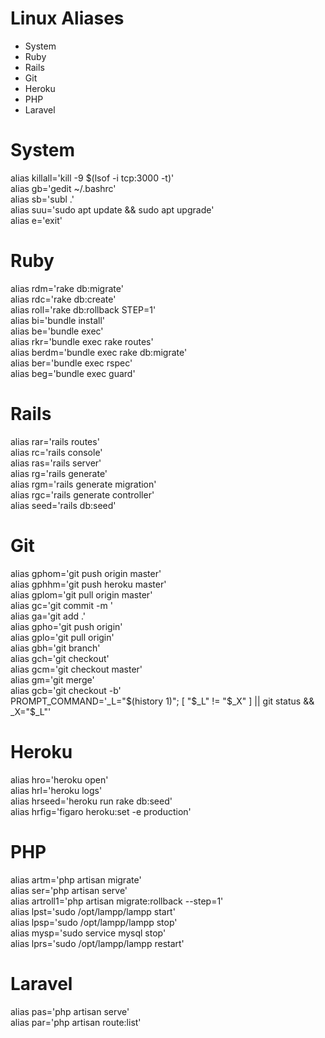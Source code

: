 # Linux Aliases

* System
* Ruby
* Rails
* Git
* Heroku
* PHP
* Laravel

# System
alias killall='kill -9 $(lsof -i tcp:3000 -t)'<br />
alias gb='gedit ~/.bashrc'<br />
alias sb='subl .'<br />
alias suu='sudo apt update && sudo apt upgrade'<br />
alias e='exit'<br />

# Ruby
alias rdm='rake db:migrate'<br />
alias rdc='rake db:create'<br />
alias roll='rake db:rollback STEP=1'<br />
alias bi='bundle install'<br />
alias be='bundle exec'<br />
alias rkr='bundle exec rake routes'<br />
alias berdm='bundle exec rake db:migrate'<br />
alias ber='bundle exec rspec'<br />
alias beg='bundle exec guard'<br />

# Rails
alias rar='rails routes'<br />
alias rc='rails console'<br />
alias ras='rails server'<br />
alias rg='rails generate'<br />
alias rgm='rails generate migration'<br />
alias rgc='rails generate controller'<br />
alias seed='rails db:seed'<br />

# Git
alias gphom='git push origin master'<br />
alias gphhm='git push heroku master'<br />
alias gplom='git pull origin master'<br />
alias gc='git commit -m '<br />
alias ga='git add .'<br />
alias gpho='git push origin'<br />
alias gplo='git pull origin'<br />
alias gbh='git branch'<br />
alias gch='git checkout'<br />
alias gcm='git checkout master'<br />
alias gm='git merge'<br />
alias gcb='git checkout -b'<br />
PROMPT_COMMAND='_L="$(history 1)"; [ "$_L" != "$_X" ] || git status && _X="$_L"'<br />

# Heroku
alias hro='heroku open'<br />
alias hrl='heroku logs'<br />
alias hrseed='heroku run rake db:seed'<br />
alias hrfig='figaro heroku:set -e production'<br />

# PHP
alias artm='php artisan migrate'<br />
alias ser='php artisan serve'<br />
alias artroll1='php artisan migrate:rollback --step=1'<br />
alias lpst='sudo /opt/lampp/lampp start'<br />
alias lpsp='sudo /opt/lampp/lampp stop'<br />
alias mysp='sudo service mysql stop'<br />
alias lprs='sudo /opt/lampp/lampp restart'<br />

# Laravel
alias pas='php artisan serve'<br />
alias par='php artisan route:list'<br />
